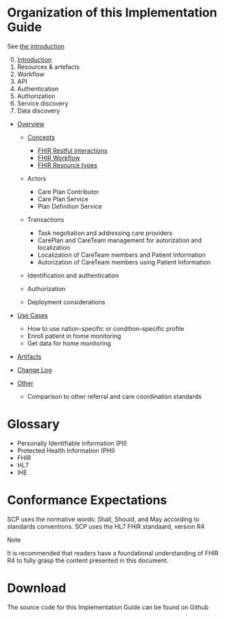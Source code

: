 



# Organization of this Implementation Guide

See [the introduction](introduction.html)

0. [Introduction](./intro.md)
1. Resources & artefacts
2. Workflow
3. API
4. Authentication
5. Authorization
6. Service discovery
7. Data discovery


- [Overview](./overview.md)

    - [Concepts](./overview.md#concepts)
        - [FHIR Restful interactions](./overview.md#fhir-restful-interactions)
        - [FHIR Workflow](./overview.md#fhir-workflow)
        - [FHIR Resource types](./overview.md#fhir-resource-types)

    - Actors
        - Care Plan Contributor
        - Care Plan Service
        - Plan Definition Service

    - Transactions
        - Task negotiation and addressing care providers
        - CarePlan and CareTeam management for autorization and localization
        - Localization of CareTeam members and Patient Information
        - Autorization of CareTeam members using Patient Information

    - Identification and authentication

    - Authorization

    - Deployment considerations

- [Use Cases](./usecases.md)
    - How to use nation-specific or condition-specific profile
    - Enroll patient in home monitoring
    - Get data for home monitoring

- [Artifacts](./artifacts.md)

- [Change Log](./changelog.md)

- [Other](./other.md)
    - Comparison to other referral and care coordination standards



# Glossary
- Personally Identifiable Information (PII) 
- Protected Health Information (PHI)
- FHIR
- HL7
- IHE



# Conformance Expectations

SCP uses the normative words: Shall, Should, and May according to standards conventions. 
SCP uses the HL7 FHIR standaard, version R4

> [!NOTE]
> It is recommended that readers have a foundational understanding of FHIR R4 to fully grasp the content presented in this document. 


<!-- add other conventions -->




# Download 

<!-- This section will be generated by the IG publisher -->

The source code for this Implementation Guide can be found on Github